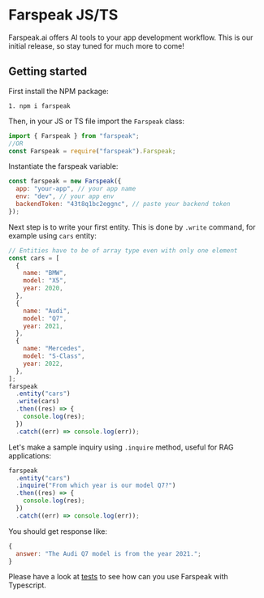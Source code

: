# Farspeak JS/TS

Farspeak.ai offers AI tools to your app development workflow. This is our initial release, so stay tuned for much more to come!

## Getting started

First install the NPM package:

```
1. npm i farspeak
```

Then, in your JS or TS file import the `Farspeak` class:

```ts
import { Farspeak } from "farspeak";
//OR
const Farspeak = require("farspeak").Farspeak;
```

Instantiate the farspeak variable:

```js
const farspeak = new Farspeak({
  app: "your-app", // your app name
  env: "dev", // your app env
  backendToken: "43t8q1bc2eggnc", // paste your backend token
});
```

Next step is to write your first entity. This is done by `.write` command, for example using `cars` entity:

```js
// Entities have to be of array type even with only one element
const cars = [
  {
    name: "BMW",
    model: "X5",
    year: 2020,
  },
  {
    name: "Audi",
    model: "Q7",
    year: 2021,
  },
  {
    name: "Mercedes",
    model: "S-Class",
    year: 2022,
  },
];
farspeak
  .entity("cars")
  .write(cars)
  .then((res) => {
    console.log(res);
  })
  .catch((err) => console.log(err));
```

Let's make a sample inquiry using `.inquire` method, useful for RAG applications:

```js
farspeak
  .entity("cars")
  .inquire("From which year is our model Q7?")
  .then((res) => {
    console.log(res);
  })
  .catch((err) => console.log(err));
```

You should get response like:

```js
{
  answer: "The Audi Q7 model is from the year 2021.";
}
```

Please have a look at [tests](src/test) to see how can you use Farspeak with Typescript.

